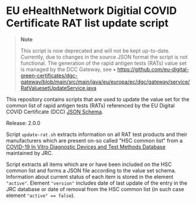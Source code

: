 # EU eHealthNetwork Digitial COVID Certificate RAT list update script




> **Note**
> 
> This script is now deprecated and will not be kept up-to-date. Currently, due to changes in the source JSON format the script is not functional. The generation of the rapid antigen tests (RATs) value set is managed by the DCC Gateway,
> see •	https://github.com/eu-digital-green-certificates/dgc-gateway/blob/main/src/main/java/eu/europa/ec/dgc/gateway/service/RatValuesetUpdateService.java

This repository contains scripts that are used to update the value set for the common list of rapid antigen tests (RATs) referenced by the EU Digital COVID Certificate (DCC) [JSON Schema](https://github.com/ehn-dcc-development/ehn-dcc-schema).

Release: 2.0.0

Script `update-rat.sh` extracts information on all RAT test products and their manufacturers which are present on-so called "HSC common list" from a [COVID-19 In Vitro Diagnostic Devices and Test Methods Database](https://covid-19-diagnostics.jrc.ec.europa.eu/devices) maintained by JRC.

Script extracts all items which are or have been included on the HSC common list and forms a JSON file according to the value set schema. Information about current status of each item is stored in the element `"active"`. Element `"version"` includes date of last update of the entry in the JRC database or date of removal from the HSC common list (in such case element `"active" == false`).
